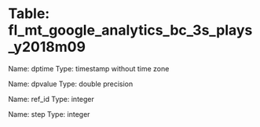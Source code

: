 Table: fl_mt_google_analytics_bc_3s_plays_y2018m09
==================================================

Name: dptime
Type: timestamp without time zone

Name: dpvalue
Type: double precision

Name: ref_id
Type: integer

Name: step
Type: integer

